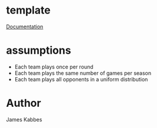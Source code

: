 # template
[Documentation](https://jameskabbes.github.io/template)

# assumptions

* Each team plays once per round
* Each team plays the same number of games per season 
* Each team plays all opponents in a uniform distribution 

# Author
James Kabbes